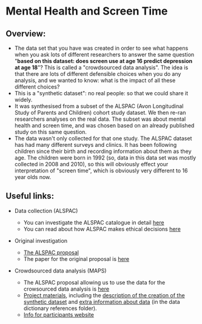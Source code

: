 # Mental Health and Screen Time

## Overview:
- The data set that you have was created in order to see what happens when you ask lots of different researchers to answer the same question "__based on this dataset: does screen use at age 16 predict depression at age 18__"? This is called a "crowdsourced data analysis". The idea is that there are lots of different defensible choices when you do any analysis, and we wanted to know: what is the impact of all these different choices?
- This is a "synthetic dataset": no real people: so that we could share it widely.
- It was synthesised from a subset of the ALSPAC (Avon Longitudinal Study of Parents and Children) cohort study dataset. We then re-ran researchers analyses on the real data. The subset was about mental health and screen time, and was chosen based on an already published study on this same question.
- The data wasn't only collected for that one study. The ALSPAC dataset has had many different surveys and clinics. It has been following children since their birth and recording information about them as they age. The  children were born in 1992 (so, data in this data set was mostly collected in 2008 and 2010), so this will obviously effect your interpretation of "screen time", which is obviously very different to 16 year olds now.

## Useful links:
- Data collection (ALSPAC)
    - You can investigate the ALSPAC catalogue in detail [here](http://www.bristol.ac.uk/alspac/researchers/our-data/)
    - You can read about how ALSPAC makes ethical decisions [here](http://www.bristol.ac.uk/alspac/researchers/research-ethics/)
    
- Original investigation
    - [The ALSPAC proposal](https://proposals.epi.bristol.ac.uk/?q=node/127766)
    - The paper for the original proposal is [here](https://bmcpublichealth.biomedcentral.com/articles/10.1186/s12889-018-6321-9)

- Crowdsourced data analysis (MAPS) 
    - The ALSPAC proposal allowing us to use the data for the crowsourced data analysis is [here](https://proposals.epi.bristol.ac.uk/?q=node/129851)
    - [Project materials](https://osf.io/buqk8/), including the [description of the creation of the synthetic dataset](https://osf.io/785sx/) and [extra information about data](https://osf.io/jezb5/) (in the data dictionary references folder).
    - [Info for participants website](https://jean-golding-institute.github.io/maps/)
